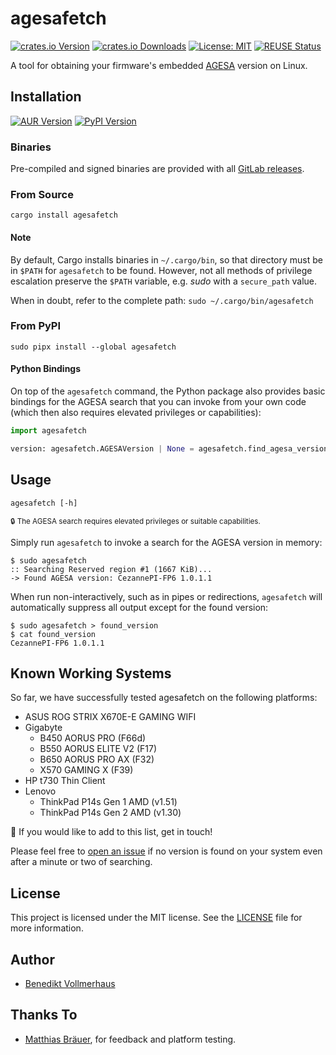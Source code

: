 # agesafetch

[![crates.io Version][Version Badge]][crates.io]
[![crates.io Downloads][Downloads Badge]][crates.io]
[![License: MIT][License Badge]][LICENSE]
[![REUSE Status][REUSE Badge]][REUSE Status]

[crates.io]: https://crates.io/crates/agesafetch
[Version Badge]: https://img.shields.io/crates/v/agesafetch
[Downloads Badge]: https://img.shields.io/crates/d/agesafetch
[License Badge]: https://img.shields.io/gitlab/license/BVollmerhaus%2Fagesafetch
[REUSE Status]: https://api.reuse.software/info/gitlab.com/BVollmerhaus/agesafetch
[REUSE Badge]: https://api.reuse.software/badge/gitlab.com/BVollmerhaus/agesafetch

A tool for obtaining your firmware's embedded [AGESA] version on Linux.

[AGESA]: https://en.wikipedia.org/wiki/AGESA

## Installation

[![AUR Version][AUR Badge]][AUR Package]
[![PyPI Version][PyPI Badge]][PyPI Package]

[AUR Package]: https://aur.archlinux.org/packages/agesafetch
[AUR Badge]: https://img.shields.io/aur/version/agesafetch
[PyPI Package]: https://pypi.org/project/agesafetch/
[PyPI Badge]: https://img.shields.io/pypi/v/agesafetch

### Binaries

Pre-compiled and signed binaries are provided with all [GitLab releases].

[GitLab releases]: https://gitlab.com/BVollmerhaus/agesafetch/-/releases

### From Source

```shell
cargo install agesafetch
```

#### Note

By default, Cargo installs binaries in `~/.cargo/bin`, so that directory
must be in `$PATH` for `agesafetch` to be found. However, not all methods
of privilege escalation preserve the `$PATH` variable, e.g. _sudo_ with a
`secure_path` value.

When in doubt, refer to the complete path: `sudo ~/.cargo/bin/agesafetch`

### From PyPI

```shell
sudo pipx install --global agesafetch
```

#### Python Bindings

On top of the `agesafetch` command, the Python package also provides basic
bindings for the AGESA search that you can invoke from your own code (which
then also requires elevated privileges or capabilities):

```python
import agesafetch

version: agesafetch.AGESAVersion | None = agesafetch.find_agesa_version()
```

## Usage

```shell
agesafetch [-h]
```

<sup>
  🔒 The AGESA search requires elevated privileges or suitable capabilities.
</sup>

Simply run `agesafetch` to invoke a search for the AGESA version in memory:

```shell
$ sudo agesafetch
:: Searching Reserved region #1 (1667 KiB)...
-> Found AGESA version: CezannePI-FP6 1.0.1.1
```

When run non-interactively, such as in pipes or redirections, `agesafetch`
will automatically suppress all output except for the found version:

```shell
$ sudo agesafetch > found_version
$ cat found_version
CezannePI-FP6 1.0.1.1
```

## Known Working Systems

So far, we have successfully tested agesafetch on the following platforms:

* ASUS ROG STRIX X670E-E GAMING WIFI
* Gigabyte
  * B450 AORUS PRO (F66d)
  * B550 AORUS ELITE V2 (F17)
  * B650 AORUS PRO AX (F32)
  * X570 GAMING X (F39)
* HP t730 Thin Client
* Lenovo
  * ThinkPad P14s Gen 1 AMD (v1.51)
  * ThinkPad P14s Gen 2 AMD (v1.30)

🚀 If you would like to add to this list, get in touch!

Please feel free to [open an issue] if no version is found on your system
even after a minute or two of searching.

[open an issue]: https://gitlab.com/BVollmerhaus/agesafetch/-/issues/new

## License

This project is licensed under the MIT license. See the [LICENSE] file for
more information.

## Author

* [Benedikt Vollmerhaus](https://gitlab.com/BVollmerhaus)

## Thanks To

* [Matthias Bräuer], for feedback and platform testing.

[Matthias Bräuer]: https://gitlab.com/Braeuer

[LICENSE]: https://gitlab.com/BVollmerhaus/agesafetch/blob/master/LICENSE
